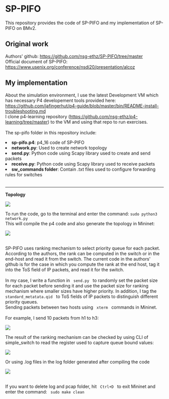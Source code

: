 # SP-PIFO
This repository provides the code of SP-PIFO and my implementation of SP-PIFO on BMv2.
## Original work
Authors' github: https://github.com/nsg-ethz/SP-PIFO/tree/master
<br>
Official document of SP-PIFO: https://www.usenix.org/conference/nsdi20/presentation/alcoz
## My implementation
About the simulation environment, I use the latest Development VM which has necessary P4 developement tools provided here: https://github.com/jafingerhut/p4-guide/blob/master/bin/README-install-troubleshooting.md
<br>
I clone p4-learning repository (https://github.com/nsg-ethz/p4-learning/tree/master) to the VM and using that repo to run exercises.
<br>
<br>
The sp-pifo folder in this repository include:
<li> <b>sp-pifo.p4</b>: p4_16 code of SP-PIFO </li>
<li> <b>network.py</b>: Used to create network topology
<li> <b>send.py</b>:    Python code using Scapy library used to create and send packets </li>
<li> <b>receive.py</b>: Python code using Scapy library used to receive packets </li>
<li> <b>sw_commands folder</b>: Contain .txt files used to configure forwarding rules for switches </li>
</br>
<hr>
<b> Topology </b>
<p>
    <img src="https://github.com/tuananh01/SP-PIFO/assets/86756286/4fafe01f-0e2c-486f-b965-5ce5ff53c84d/topology.svg"/>
</p>
To run the code, go to the terminal and enter the command: <code>sudo python3 network.py</code>
<br>
This will compile the p4 code and also generate the topology in Mininet: 
<p>
    <img src="https://github.com/tuananh01/SP-PIFO/assets/86756286/700337c5-a39f-4bbe-867f-9eceb82fc484">
</p>
<br>
SP-PIFO uses ranking mechanism to select priority queue for each packet. According to the authors, the rank can be computed in the switch or in the end-host and read it from the switch. The current code in the authors' github is for the case in which you compute the rank at the end host, tag it into the ToS field of IP packets, and read it for the switch. 
<br>
<br>
In my case, I write a function in <code> send.py </code> to randomly set the packet size for each packet before sending it and use the packet size for ranking mechanism where smaller sizes have higher priority. In addition, I tag the <code> standard_metatata.qid </code> to ToS fields of IP packets to distinguish different priority queues.
<br> 
Sending packets between two hosts using <code> xterm </code> commands in Mininet.
<br>
<br>
For example, I send 10 packets from h1 to h3:
<p>
    <img src="https://github.com/tuananh01/SP-PIFO/assets/86756286/34d57759-7033-43cf-819e-423afe38e11d">
</p>
The result of the ranking mechanism can be checked by using CLI of simple_switch to read the register used to capture queue bound values:
<p>
    <img src="https://github.com/tuananh01/SP-PIFO/assets/86756286/d3714e5a-6865-4ba2-8661-e80de02ab01f">
</p>
Or using .log files in the log folder generated after compiling the code
<p>
    <img src="https://github.com/tuananh01/SP-PIFO/assets/86756286/a2fad31e-235e-4c71-900e-b01be577f095f">
</p>
<br>
If you want to delete log and pcap folder, hit <code> Ctrl+D </code> to exit Mininet and enter the command:
<code> sudo make clean </code>
